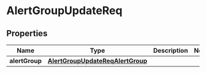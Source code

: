 # AlertGroupUpdateReq

## Properties
Name | Type | Description | Notes
------------ | ------------- | ------------- | -------------
**alertGroup** | [**AlertGroupUpdateReqAlertGroup**](AlertGroupUpdateReqAlertGroup.md) |  | 
